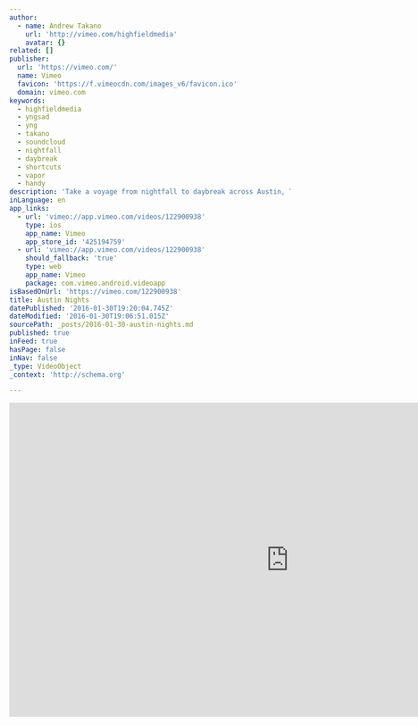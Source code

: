 ```yaml
---
author:
  - name: Andrew Takano
    url: 'http://vimeo.com/highfieldmedia'
    avatar: {}
related: []
publisher:
  url: 'https://vimeo.com/'
  name: Vimeo
  favicon: 'https://f.vimeocdn.com/images_v6/favicon.ico'
  domain: vimeo.com
keywords:
  - highfieldmedia
  - yngsad
  - yng
  - takano
  - soundcloud
  - nightfall
  - daybreak
  - shortcuts
  - vapor
  - handy
description: 'Take a voyage from nightfall to daybreak across Austin, Texas. ©2015 Andrew Takano http://highfieldmedia.com instagram.com/highfieldmedia Music courtesy of yng vapor http://soundcloud.com/yngsad'
inLanguage: en
app_links:
  - url: 'vimeo://app.vimeo.com/videos/122900938'
    type: ios
    app_name: Vimeo
    app_store_id: '425194759'
  - url: 'vimeo://app.vimeo.com/videos/122900938'
    should_fallback: 'true'
    type: web
    app_name: Vimeo
    package: com.vimeo.android.videoapp
isBasedOnUrl: 'https://vimeo.com/122900938'
title: Austin Nights
datePublished: '2016-01-30T19:20:04.745Z'
dateModified: '2016-01-30T19:06:51.015Z'
sourcePath: _posts/2016-01-30-austin-nights.md
published: true
inFeed: true
hasPage: false
inNav: false
_type: VideoObject
_context: 'http://schema.org'

---
```

<iframe src="https://cdn.embedly.com/widgets/media.html?src=https%3A%2F%2Fplayer.vimeo.com%2Fvideo%2F122900938&amp;url=https%3A%2F%2Fvimeo.com%2F122900938&amp;image=http%3A%2F%2Fi.vimeocdn.com%2Fvideo%2F512033256_1280.jpg&amp;key=b7d04c9b404c499eba89ee7072e1c4f7&amp;type=text%2Fhtml&amp;schema=vimeo" width="1000" height="563" scrolling="no" frameborder="0" allowfullscreen="allowfullscreen" style=""></iframe>